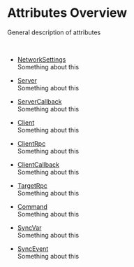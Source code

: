 # Attributes Overview

General description of attributes

 

-   [NetworkSettings](NetworkSettings.md)  
    Something about this

-   [Server](Server)  
    Something about this

-   [ServerCallback](ServerCallback.md)  
    Something about this

-   [Client](Client.md)  
    Something about this

-   [ClientRpc](ClientRpc.md)  
    Something about this

-   [ClientCallback](ClientCallback.md)  
    Something about this

-   [TargetRpc](TargetRpc.md)  
    Something about this

-   [Command](Command.md)  
    Something about this

-   [SyncVar](SyncVar.md)  
    Something about this

-   [SyncEvent](SyncEvent.md)  
    Something about this

 
